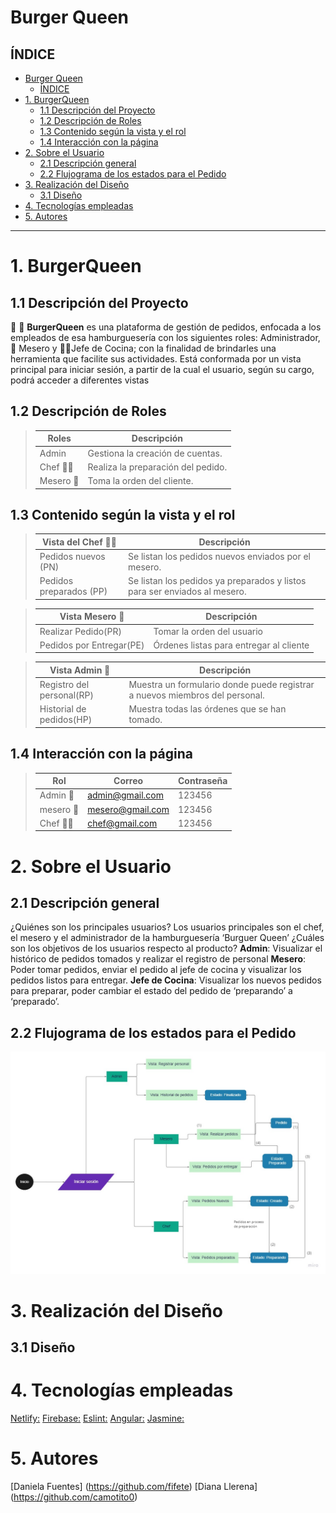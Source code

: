 # Burger Queen

## ÍNDICE
- [Burger Queen](#burger-queen)
  - [ÍNDICE](#índice)
- [1. BurgerQueen](#1-burgerqueen)
  - [1.1  Descripción del Proyecto](#11--descripción-del-proyecto)
  - [1.2 Descripción de Roles](#12-descripción-de-roles)
  - [1.3 Contenido según la vista y el rol](#13-contenido-según-la-vista-y-el-rol)
  - [1.4 Interacción con la página](#14-interacción-con-la-página)
- [2. Sobre el Usuario](#2-sobre-el-usuario)
  - [2.1 Descripción general](#21-descripción-general)
  - [2.2 Flujograma de los estados para el Pedido](#22-flujograma-de-los-estados-para-el-pedido)
- [3. Realización del Diseño](#3-realización-del-diseño)
  - [3.1 Diseño](#31-diseño)
- [4. Tecnologías empleadas](#4-tecnologías-empleadas)
- [5. Autores](#5-autores)

***

# 1. BurgerQueen
## 1.1  Descripción del Proyecto
🍔 🍟 **BurgerQueen**  es una plataforma de gestión de pedidos, enfocada a los empleados de esa hamburguesería con los siguientes roles: Administrador, 🤵 Mesero y 👩‍🍳Jefe de Cocina; con la finalidad de brindarles una herramienta que facilite sus actividades. Está conformada por un vista principal para iniciar sesión, a partir de la cual el usuario, según su cargo, podrá acceder a diferentes vistas
 
## 1.2 Descripción de Roles
> | Roles     | Descripción                       |
> |-----------|-----------------------------------|
> | Admin     | Gestiona la creación de cuentas.  |
> | Chef 👩‍🍳   | Realiza la preparación del pedido.|
> | Mesero 🤵 | Toma la orden del cliente.        |
 
## 1.3 Contenido según la vista y el rol
> | Vista del Chef  👩‍🍳      | Descripción                                                               |
> |-------------------------|---------------------------------------------------------------------------|
> | Pedidos nuevos (PN)     | Se listan los pedidos nuevos enviados por el mesero.                      |
> | Pedidos preparados (PP) | Se listan los pedidos ya preparados y listos para ser enviados al mesero. |
 
> | Vista Mesero 🤵  	      | Descripción                            |       
> |-------------------------|----------------------------------------|
> | Realizar Pedido(PR)     | Tomar la orden del usuario             |
> | Pedidos por Entregar(PE)| Órdenes listas para entregar al cliente|
 
> | Vista Admin 🤵  	       | Descripción                                                                |       
> |--------------------------|----------------------------------------------------------------------------|
> | Registro del personal(RP)| Muestra un formulario donde puede registrar a nuevos miembros del personal.|
> | Historial de pedidos(HP) | Muestra todas las órdenes que se han tomado.                               |
## 1.4 Interacción con la página
> | Rol      | Correo            | Contraseña |
> |----------|-------------------|------------|
> | Admin 🤵 | admin@gmail.com   | 123456     |
> | mesero 🤵| mesero@gmail.com  | 123456     |
> | Chef  👩‍🍳 | chef@gmail.com    | 123456     |
# 2. Sobre el Usuario
## 2.1 Descripción general
¿Quiénes son los principales usuarios?
Los usuarios principales son el chef, el mesero y el administrador de la hamburguesería ‘Burguer Queen’
¿Cuáles son los objetivos de los usuarios respecto al producto?
**Admin**: Visualizar el histórico de pedidos tomados y realizar el registro de personal
**Mesero**: Poder tomar pedidos, enviar el pedido al jefe de cocina y visualizar los pedidos listos para entregar.
**Jefe de Cocina**: Visualizar los nuevos pedidos para preparar, poder cambiar el estado del pedido de ‘preparando’ a ‘preparado’.
 
## 2.2 Flujograma de los estados para el Pedido
<div align = “center”>
  <img src="https://github.com/camotito0/LIM018-burger-queen/blob/develop/burgerqueen/src/assets/images/burgerqueen-flowchart.jpg"/>
</div>

# 3. Realización del Diseño
## 3.1 Diseño
# 4. Tecnologías empleadas
[Netlify:](http://netlify.com)
[Firebase:](https://firebase.google.com)
[Eslint:](https://jestjs.io/docs)
[Angular:](https://angular.io/)
[Jasmine:](https://jasmine.github.io/)
# 5. Autores
[Daniela Fuentes] (https://github.com/fifete)
[Diana Llerena] (https://github.com/camotito0)

